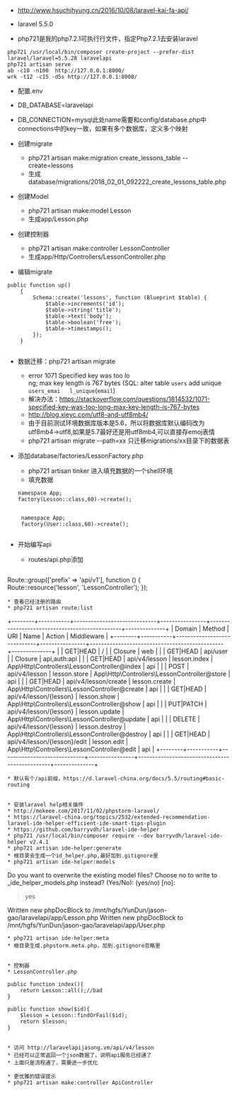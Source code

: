 * http://www.hsuchihyung.cn/2016/10/08/laravel-kai-fa-api/

* laravel 5.5.0
* php721是我的php7.2.1可执行行文件，指定Php7.2.1去安装laravel

```
php721 /usr/local/bin/composer create-project --prefer-dist laravel/laravel=5.5.28 laravelapi
php721 artisan serve
ab -c10 -n100  http://127.0.0.1:8000/
wrk -t12 -c15 -d5s http://127.0.0.1:8000/

```

* 配置.env
 * DB_DATABASE=laravelapi
 * DB_CONNECTION=mysql此处name需要和config/database.php中connections中的key一致，如果有多个数据库，定义多个映射

* 创建migrate
    * php721 artisan make:migration create_lessons_table --create=lessons
    * 生成database/migrations/2018_02_01_092222_create_lessons_table.php
* 创建Model
    * php721 artisan make:model Lesson
    * 生成app/Lesson.php
* 创建控制器
    * php721 artisan make:controller LessonController
    * 生成app/Http/Controllers/LessonController.php

* 编辑migrate
```
public function up()
    {
        Schema::create('lessons', function (Blueprint $table) {
            $table->increments('id');
            $table->string('title');
            $table->text('body');
            $table->boolean('free');
            $table->timestamps();
        });
    }
    
```

* 数据迁移：php721 artisan migrate
    * error 1071 Specified key was too lo  
              ng; max key length is 767 bytes (SQL: alter table `users` add unique `users_emai  
              l_unique`(`email`)
    * 解决办法：https://stackoverflow.com/questions/1814532/1071-specified-key-was-too-long-max-key-length-is-767-bytes
    * http://blog.xieyc.com/utf8-and-utf8mb4/
    * 由于目前测试环境数据库版本是5.6，所以将数据库默认编码改为utf8mb4->utf8,如果是5.7最好还是用utf8mb4,可以直接存emoj表情
    * php721 artisan migrate --path=xx 只迁移migrations/xx目录下的数据表

* 添加database/factories/LessonFactory.php
    * php721 artisan tinker 进入填充数据的一个shell环境
    * 填充数据
    ```
    namespace App;
    factory(Lesson::class,60)->create(); 
    
    
     namespace App;
     factory(User::class,60)->create();
     
    ```
    
* 开始编写api 
   * routes/api.php添加
   ```
Route::group(['prefix' => 'api/v1'], function () {  
    Route::resource('lesson', 'LessonController');
});

```
* 查看已经注册的路由
* php721 artisan route:list

```
+--------+-----------+-----------------------------+----------------+-----------------------------------------------+--------------+
| Domain | Method    | URI                         | Name           | Action                                        | Middleware   |
+--------+-----------+-----------------------------+----------------+-----------------------------------------------+--------------+
|        | GET|HEAD  | /                           |                | Closure                                       | web          |
|        | GET|HEAD  | api/user                    |                | Closure                                       | api,auth:api |
|        | GET|HEAD  | api/v4/lesson               | lesson.index   | App\Http\Controllers\LessonController@index   | api          |
|        | POST      | api/v4/lesson               | lesson.store   | App\Http\Controllers\LessonController@store   | api          |
|        | GET|HEAD  | api/v4/lesson/create        | lesson.create  | App\Http\Controllers\LessonController@create  | api          |
|        | GET|HEAD  | api/v4/lesson/{lesson}      | lesson.show    | App\Http\Controllers\LessonController@show    | api          |
|        | PUT|PATCH | api/v4/lesson/{lesson}      | lesson.update  | App\Http\Controllers\LessonController@update  | api          |
|        | DELETE    | api/v4/lesson/{lesson}      | lesson.destroy | App\Http\Controllers\LessonController@destroy | api          |
|        | GET|HEAD  | api/v4/lesson/{lesson}/edit | lesson.edit    | App\Http\Controllers\LessonController@edit    | api          |
+--------+-----------+-----------------------------+----------------+-----------------------------------------------+--------------+
```
* 默认有个/api前缀，https://d.laravel-china.org/docs/5.5/routing#basic-routing


* 安装laravel help相关插件
* http://mokeee.com/2017/11/02/phpstorm-laravel/
* https://laravel-china.org/topics/2532/extended-recommendation-laravel-ide-helper-efficient-ide-smart-tips-plugin
* https://github.com/barryvdh/laravel-ide-helper
* php721 /usr/local/bin/composer require --dev barryvdh/laravel-ide-helper v2.4.1
* php721 artisan ide-helper:generate
* 根目录会生成一个id_helper.php,最好加到.gitignore里
* php721 artisan ide-helper:models
```
Do you want to overwrite the existing model files? Choose no to write to _ide_helper_models.php instead? (Yes/No):  (yes/no) [no]:
 > yes

Written new phpDocBlock to /mnt/hgfs/YunDun/jason-gao/laravelapi/app/Lesson.php
Written new phpDocBlock to /mnt/hgfs/YunDun/jason-gao/laravelapi/app/User.php

```
* php721 artisan ide-helper:meta
* 根目录生成.phpstorm.meta.php，加到.gitignore忽略里


* 控制器
* LessonController.php
```
    public function index(){
        return Lesson::all();//bad
    }

    public function show($id){
        $lesson = Lesson::findOrFail($id);
        return $lesson;
    }
    
```

* 访问 http://laravelapijasong.vm/api/v4/lesson
* 已经可以正常返回一个json数据了，说明api服务已经通了
* 上面只是流程通了，需要进一步优化

* 更优雅的错误提示
* php721 artisan make:controller ApiController






